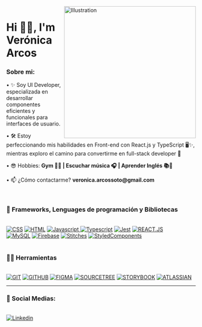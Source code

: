 <img align="right" src="/images/muñe.png" alt="Illustration" title="Vero" width=350/>
    
<h1 align="left">Hi 👋🏻, I'm Verónica Arcos</h1>

<div align="left">
    <h3> Sobre mi:</h3>
    <p>• ✨ Soy UI Developer, especializada en desarrollar componentes eficientes y funcionales para interfaces de usuario.</p>
    <p>• 🛠️ Estoy perfeccionando mis habilidades en Front-end con React.js y TypeScript 🖥️✨, mientras exploro el camino para convertirme en full-stack developer 🚀</p>
    <p>• 😎 Hobbies: <b> Gym 💪🏻 | Escuchar música 🎧 | Aprender Inglés 📚💬</b></p>
    <p>• 📫 ¿Cómo contactarme? <b>veronica.arcossoto@gmail.com</b></p>
</div><br>

<div>
  <h3>🧰 Frameworks, Lenguages de programación y Bibliotecas </h3><br>
    <a href="https://"><img src="https://img.shields.io/static/v1?label=&message=CSS&color=%231572B6&style=for-the-badge&logo=css3&logoColor=whitesmoke" alt="CSS"></a>
    <a href="https://"><img src="https://img.shields.io/static/v1?label=&message=HTML5&color=%231572B6&style=for-the-badge&logo=html5&logoColor=whitesmoke" alt="HTML"></a>
    <a href="https://"><img src="https://img.shields.io/static/v1?label=&message=Javascript&color=%23F7DF1E&style=for-the-badge&logo=javascript&logoColor=grey" alt="Javascript"> </a>
    <a href="https://"><img src="https://img.shields.io/static/v1?label=&message=Typescript&color=%233178C6&style=for-the-badge&logo=typescript&logoColor=03256C" alt="Typescript"></a>
    <a href="https://"><img src="https://img.shields.io/static/v1?label=&message=Jest&color=%233178C6&style=for-the-badge&logo=jest&logoColor=03256C" alt="Jest"></a>
    <a href="https://"><img src="https://img.shields.io/static/v1?label=&message=REACT.JS&color=%2361DAFB&style=for-the-badge&logo=react&logoColor=grey" alt="REACT.JS"></a><br>
    <a href="https://"><img src="https://img.shields.io/static/v1?label=&message=MySQL&color=whitesmoke&style=for-the-badge&logo=mysql&logoColor=%2300618A" alt="MySQL"></a>
    <a href="https://"><img src="https://img.shields.io/static/v1?label=&message=Firebase&color=%23181717&style=for-the-badge&logo=firebase&logoColor=%23FFCA28" alt="Firebase"></a>
    <a href="https://"><img src="https://img.shields.io/static/v1?label=&message=Stitches&color=%23FF9A62&style=for-the-badge&logo=Stitches&logoColor=grey" alt="Stitches"></a>
    <a href="https://"><img src="https://img.shields.io/static/v1?label=&message=Styled Components&color=%23EF9FD9&style=for-the-badge&logo=StyledComponents&logoColor=grey" alt="StyledComponents"></a>
    <br><br>
    <h3>🙌🏻 Herramientas </h3><br>
    <a href="https://"><img src="https://img.shields.io/static/v1?label=&message=GIT&color=%23F05032&style=for-the-badge&logo=git&logoColor=whitesmoke" alt="GIT"></a>
    <a href="https://"><img src="https://img.shields.io/static/v1?label=&message=GITHUB&color=%23181717&style=for-the-badge&logo=github&logoColor=whitesmoke" alt="GITHUB"></a>
    <a href="https://"><img src="https://img.shields.io/static/v1?label=&message=FIGMA&color=%23A259FF&style=for-the-badge&logo=figma&logoColor=whitesmoke" alt="FIGMA"></a>
    <a href="https://"><img src="https://img.shields.io/static/v1?label=&message=SOURCETREE&color=%232681FF&style=for-the-badge&logo=sourcetree&logoColor=whitesmoke" alt="SOURCETREE"></a>
    <a href="https://"><img src="https://img.shields.io/static/v1?label=&message=STORYBOOK&color=%23FF4785&style=for-the-badge&logo=storybook&logoColor=whitesmoke" alt="STORYBOOK"></a>
    <a href="https://"><img src="https://img.shields.io/static/v1?label=&message=ATLASSIAN&color=%232681FF&style=for-the-badge&logo=atlassian&logoColor=whitesmoke" alt="ATLASSIAN"></a>
</div>

___

<div>
  <h3>📱 Social Medias:</h3><br>
    <a href="https://www.linkedin.com/in/gabrielbittencourtpenteado/" target="_blank"><img src="https://img.shields.io/static/v1?label=&message=Linkedin&color=0A66C2&style=for-the-badge&logo=linkedin&logoColor=whitesmoke" alt="Linkedin"></a>
</div>
